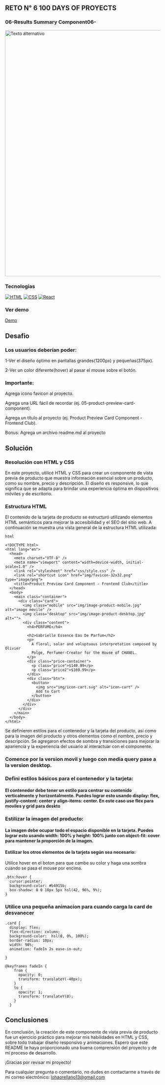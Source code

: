 ## RETO N° 6 100 DAYS OF PROYECTS 

### 06-Results Summary Component06-

<img src="https://cdn.hashnode.com/res/hashnode/image/upload/v1714237863824/d2d3fe47-4f50-477b-a0d0-30018f86493b.jpeg?auto=compress,format&format=webp" alt="Texto alternativo" width="800"/>

### Tecnologias
[![HTML](https://img.shields.io/badge/HTML5-orange?style=flat&logo=html5)](https://developer.mozilla.org/en-US/docs/Web/Guide/HTML/HTML5)
[![CSS](https://img.shields.io/badge/CSS3-blue?style=flat&logo=css3)](https://developer.mozilla.org/en-US/docs/Web/CSS)
[![React](https://img.shields.io/badge/React-61DAFB?style=flat&logo=react&logoColor=white)](https://reactjs.org/)


### Ver demo

[Demo](https://06-results-summary-component.vercel.app/)

## Desafio
### Los usuarios deberían poder:

1-Ver el diseño óptimo en pantallas grandes(1200px) y pequeñas(375px).

2-Ver un color diferente(hover) al pasar el mouse sobre el botón.

### Importante:

Agrega icono favicon al proyecto.

Agrega una URL fácil de recordar (ej. 05-product-preview-card-component).

Agrega un título al proyecto (ej. Product Preview Card Component - Frontend Club).

Bonus: Agrega un archivo readme.md al proyecto

## Solución
### Resolución con HTML y CSS
En este proyecto, utilicé HTML y CSS para crear un componente de vista previa de producto que muestra información esencial sobre un producto, como su nombre, precio y descripción. El diseño es responsive, lo que significa que se adapta para brindar una experiencia óptima en dispositivos móviles y de escritorio.

### Estructura HTML
El contenido de la tarjeta de producto se estructuró utilizando elementos HTML semánticos para mejorar la accesibilidad y el SEO del sitio web. A continuación se muestra una vista general de la estructura HTML utilizada:

```
html

<!DOCTYPE html>
<html lang="en">
  <head>
    <meta charset="UTF-8" />
    <meta name="viewport" content="width=device-width, initial-scale=1.0" />
    <link rel="stylesheet" href="css/style.css" />
    <link rel="shortcut icon" href="img/favicon-32x32.png" type="image/png">
    <title>Product Preview Card Component - Frontend Club</title>
  </head>
  <body>
    <main class="container">
      <div class="card">
        <img class="mobile" src="img/image-product-mobile.jpg" alt="image movile" />
        <img class="desktop" src="img/image-product-desktop.jpg" alt="">
        <div class="content">
          <h4>PERFUME</h4>

          <h2>Gabrielle Essence Eau De Parfum</h2>
          <p>
            A floral, solar and voluptuous interpretation composed by Olivier
            Polge, Perfumer-Creator for the House of CHANEL.
          </p>
          <div class="price-container">
            <p class="price">$149.99</p>
            <p class="price2">$169.99</p>
          </div>
          <div class="btn">
            <button>
              <img src="img/icon-cart.svg" alt="icon-cart" />
              Add to Cart
            </button>
          </div>
        </div>
      </div>
    </main>
  </body>
</html>

```


Se definieron estilos para el contenedor y la tarjeta del producto, así como para la imagen del producto
y otros elementos como el nombre, precio y descripción. Se agregaron efectos de sombra y
transiciones para mejorar la apariencia y la experiencia del usuario al interactuar con el componente.
### Comence por la version movil y luego con media query pase a la version desktop.
### Defini estilos básicos para el contenedor y la tarjeta:
#### El contenedor debe tener un estilo para centrar su contenido verticalmente y horizontalmente. Puedes lograr esto usando display: flex, justify-content: center y align-items: center. En este caso use flex para moviles y grid para deskto
### Estilizar la imagen del producto:
#### La imagen debe ocupar todo el espacio disponible en la tarjeta. Puedes lograr esto usando width: 100% y height: 100% junto con object-fit: cover para mantener la proporción de la imagen.
#### Estilizar los otros elementos de la tarjeta según sea necesario:
Utilice hover en el boton para que cambe su color y haga una sombra cuando se pasa el mouse por encima.
```
.btn:hover {
  cursor:pointer;
  background-color: #b4915b;
  box-shadow: 0 0 10px 5px hsl(42, 96%, 9%);
}

```
### Utilice una pequeña animacion para cuando carga la card de desvanecer
```
.card {
  display: flex;
  flex-direction: column;
  background-color:  hsl(0, 0%, 100%);
  border-radius: 10px;
  width: 90%;
  animation: fadeIn 2s ease-in-out;

}

@keyframes fadeIn {
    from {
      opacity: 0;
      transform: translateY(-40px);
    }
    to {
      opacity: 1;
      transform: translateY(0);
    }
  }
```
## Conclusiones
En conclusión, la creación de este componente de vista previa de producto fue un ejercicio práctico para mejorar mis habilidades en HTML y CSS, sobre todo trabajar diseño responsivo y animaciones. Espero que este README te haya proporcionado una buena comprensión del proyecto y de mi proceso de desarrollo.

¡Gracias por revisar mi proyecto!

Para cualquier pregunta o comentario, no dudes en contactarme a través de mi correo electrónico: lohaorellano13@gmail.com
